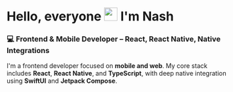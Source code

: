 # Hello, everyone <img src="https://raw.githubusercontent.com/MartinHeinz/MartinHeinz/master/wave.gif" width="30px"> I'm Nash


### 💻 Frontend & Mobile Developer – React, React Native, Native Integrations

I'm a frontend developer focused on **mobile and web**. My core stack includes **React**, **React Native**, and **TypeScript**, with deep native integration using **SwiftUI** and **Jetpack Compose**.
<!-- <a href="https://github.com/nutdanai-kpjr/nutdanai-kpj">
    <img align="center" src="https://github-readme-stats.vercel.app/api?username=nutdanai-kpjr&show_icons=true&line_height=27&count_private=true&title_color=ffffff&text_color=c9cacc&icon_color=2bbc8a&bg_color=1d1f21" alt="Nutdanai's GitHub Stats" />
</a>
 -->
